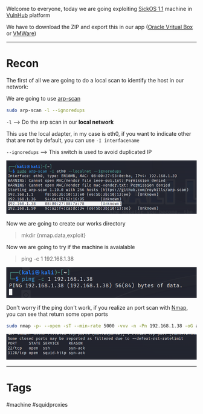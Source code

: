 
Welcome to everyone, today we are going exploiting [SickOS 1.1](https://www.vulnhub.com/entry/sickos-11,132/) machine in [VulnHub](https://www.vulnhub.com/) platform

We have to download the ZIP and export this in our app ([Oracle Vritual Box](https://www.virtualbox.org/) or [VMWare](https://www.vmware.com/es/products/workstation-player/workstation-player-evaluation.html))

---

# Recon


The first of all we are going to do a local scan to identify the host in our network:

We are going to use [arp-scan](../../Tools/Enumeration/arp-scan/arp-scan.md)

````bash
sudo arp-scan -l --ignoredups
````

`-l` --> Do the arp scan in our **local network**

This use the local adapter, in my case is eth0, if you want to indicate other that are not by default, you can use `-I interfacename`

`--ignoredups` --> This switch is used to avoid duplicated IP 

![](../../Images/Pasted%20image%2020230831173638.png)

Now we are going to create our works directory

> mkdir {nmap.data,exploit}

Now we are going to try if the machine is avaialable

> ping -c 1 192.168.1.38


![](../../Images/Pasted%20image%2020230831173723.png)

Don't worry if the ping don't work, if you realize an port scan with [Nmap](../../Tools/Enumeration/Nmap/Nmap.md), you can see that return some open ports

````bash
sudo nmap -p- --open -sT --min-rate 5000 -vvv -n -Pn 192.168.1.38 -oG allPorts
````

![](../../Images/Pasted%20image%2020230831173703.png)



---

# Tags

#machine #squidproxies 